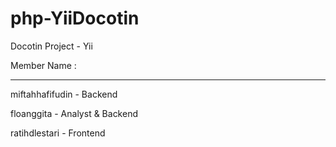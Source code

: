 # php-YiiDocotin
Docotin Project - Yii

Member Name : 
_______________

miftahhafifudin - Backend 

floanggita - Analyst & Backend 

ratihdlestari - Frontend
